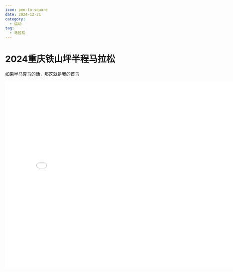 ```yaml
---
icon: pen-to-square
date: 2024-12-21
category:
  - 运动
tag:
  - 马拉松
---
```


# 2024重庆铁山坪半程马拉松
如果半马算马的话，那这就是我的首马
<!-- more -->

<iframe src="//player.bilibili.com/player.html?isOutside=true&aid=113504979786185&bvid=BV1N8UsYgEEC&cid=26830635735&p=1" 
        scrolling="no" 
        border="0" 
        frameborder="no" 
        framespacing="0" 
        allowfullscreen="true" 
        width="800" 
        height="600"> 
</iframe>
